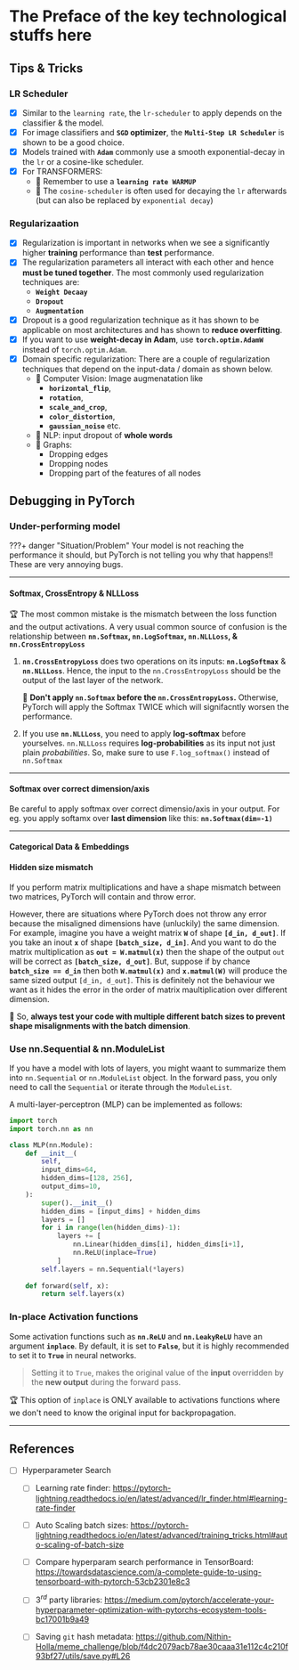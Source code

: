<!--
---
hide:
    - toc        # Hide table of contents
    - navigation # Hide navigation 
---
-->

# The Preface of the key technological stuffs here

## Tips & Tricks

### LR Scheduler
- [x] Similar to the `learning rate`, the `lr-scheduler` to apply depends on the 
    classifier & the model.
- [x] For image classifiers and **`SGD` optimizer**, the **`Multi-Step LR Scheduler`**
    is shown to be a good choice.
- [x] Models trained with **`Adam`** commonly use a smooth exponential-decay 
    in the `lr` or a cosine-like scheduler.
- [x] For TRANSFORMERS:
    - :rotating_light: Remember to use a **`learning rate WARMUP`**
    - :rotating_light: The `cosine-scheduler` is often used for decaying the `lr` 
        afterwards (but can also be replaced by `exponential decay`)

### Regularizaation
- [x] Regularization is important in networks when we see a significantly higher 
    **training** performance than **test** performance.
- [x] The regularization parameters all interact with each other and hence 
    **must be tuned together**. The most commonly used regularization techniques are:
    - **`Weight Decaay`**
    - **`Dropout`**
    - **`Augmentation`**
- [x] Dropout is a good regularization technique as it has shown to be
    applicable on most architectures and has shown to **reduce overfitting**.
- [x] If you want to use **weight-decay in Adam**, use **`torch.optim.AdamW`** instead of `torch.optim.Adam`.
- [x] Domain specific regularization: There are a couple of regularization techniques that 
    depend on the input-data / domain as shown below.
    - :rotating_light: Computer Vision: Image augmenatation like 
        - **`horizontal_flip`**, 
        - **`rotation`**, 
        - **`scale_and_crop`**, 
        - **`color_distortion`**, 
        - **`gaussian_noise`** etc.
    - :rotating_light: NLP: input dropout of **whole words**
    - :rotating_light: Graphs: 
        - Dropping edges
        - Dropping nodes
        - Dropping part of the features of all nodes

## Debugging in PyTorch

### Under-performing model

???+ danger "Situation/Problem"
    Your model is not reaching the performance it should, 
    but PyTorch is not telling you why that happens!! These are very annoying bugs.

------------------------------------------------------------------------------

#### Softmax, CrossEntropy & NLLLoss

:trophy: The most common mistake is the mismatch between the loss function
and the output activations. A very usual common source of confusion is the relationship 
between **`nn.Softmax`, `nn.LogSoftmax`, `nn.NLLLoss`, & `nn.CrossEntropyLoss`**

1. **`nn.CrossEntropyLoss`** does two operations on its inputs: **`nn.LogSoftmax`** & **`nn.NLLLoss`**.
Hence, the input to the `nn.CrossEntropyLoss` should be the output of the last layer of the network.

    :rotating_light: **Don't apply `nn.Softmax` before the `nn.CrossEntropyLoss`.** 
    Otherwise, PyTorch will apply the Softmax TWICE which will signifacntly worsen the performance.

2. If you use **`nn.NLLLoss`**, you need to apply **log-softmax** before yourselves.
`nn.NLLLoss` requires **log-probabilities** as its input not just plain *probabilities*. 
So, make sure to use `F.log_softmax()` instead of `nn.Softmax`

------------------------------------------------------------------------------

#### Softmax over correct dimension/axis

Be careful to apply softmax over correct dimensio/axis in your output.
For eg. you apply softamx over **last dimension** like this: **`nn.Softmax(dim=-1)`**

------------------------------------------------------------------------------

#### Categorical Data & Embeddings


#### Hidden size mismatch

If you perform matrix multiplications and have a shape mismatch between two matrices,
PyTorch will contain and throw error. 

However, there are situations where PyTorch does not throw any error because the misaligned
dimensions have (unluckily) the same dimension. For example, imagine you have a weight matrix
**`W`** of shape **`[d_in, d_out]`**. If you take an inout **`x`** of shape **`[batch_size, d_in]`**.
And you want to do the matrix multiplication as **`out = W.matmul(x)`** then the shape of the output `out` 
will be correct as **`[batch_size, d_out]`**. But, suppose if by chance **`batch_size == d_in`**
then both **`W.matmul(x)`** and **`x.matmul(W)`** will produce the same sized output `[d_in, d_out]`.
This is definitely not the behaviour we want as it hides the error in the order of 
matrix maultiplication over different dimension.

:rotating_light: So, **always test your code with multiple different batch sizes to prevent
shape misalignments with the batch dimension**.


### Use nn.Sequential & nn.ModuleList

If you have a model with lots of layers, you might waant to summarize them into 
`nn.Sequential` or `nn.ModuleList` object. In the forward pass, you only need to call the 
`Sequential` or iterate through the `ModuleList`.

A multi-layer-perceptron (MLP) can be implemented as follows:

```python
import torch
import torch.nn as nn

class MLP(nn.Module):
    def __init__(
        self,
        input_dims=64,
        hidden_dims=[128, 256],
        output_dims=10,
    ):
        super().__init__()
        hidden_dims = [input_dims] + hidden_dims
        layers = []
        for i in range(len(hidden_dims)-1):
            layers += [
                nn.Linear(hidden_dims[i], hidden_dims[i+1],
                nn.ReLU(inplace=True)
            ]
        self.layers = nn.Sequential(*layers)
    
    def forward(self, x):
        return self.layers(x)
```

### In-place Activation functions

Some activation functions such as **`nn.ReLU`** and **`nn.LeakyReLU`** have an argument **`inplace`**.
By default, it is set to **`False`**, but it is highly recommended to set it to **`True`** in neural networks.

> Setting it to `True`, makes the original value of the **input** overridden by the **new output** during the
> forward pass.

:trophy: This option of `inplace` is ONLY available to activations functions
where we don't need to know the original input for backpropagation.






------------------------------------------------------------------------------


## References
- [ ] Hyperparameter Search
    - [ ] Learning rate finder: 
        https://pytorch-lightning.readthedocs.io/en/latest/advanced/lr_finder.html#learning-rate-finder
    - [ ] Auto Scaling batch sizes: 
        https://pytorch-lightning.readthedocs.io/en/latest/advanced/training_tricks.html#auto-scaling-of-batch-size
    - [ ] Compare hyperparam search performance in TensorBoard: 
        https://towardsdatascience.com/a-complete-guide-to-using-tensorboard-with-pytorch-53cb2301e8c3
    - [ ] $3^{rd}$ party libraries: 
        https://medium.com/pytorch/accelerate-your-hyperparameter-optimization-with-pytorchs-ecosystem-tools-bc17001b9a49
    - [ ] Saving `git` hash metadata: 
        https://github.com/Nithin-Holla/meme_challenge/blob/f4dc2079acb78ae30caaa31e112c4c210f93bf27/utils/save.py#L26

